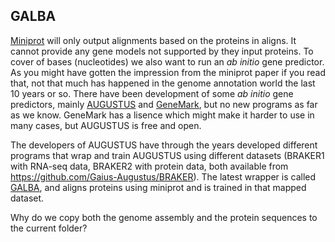 ## GALBA
[Miniprot](02_miniprot) will only output alignments based on the proteins in aligns. It cannot provide any gene models not supported by they input proteins. To cover of bases (nucleotides) we also want to run an _ab initio_ gene predictor. As you might have gotten the impression from the miniprot paper if you read that, not that much has happened in the genome annotation world the last 10 years or so. There have been development of some _ab initio_ gene predictors, mainly [AUGUSTUS](https://github.com/Gaius-Augustus/Augustus) and [GeneMark](http://exon.gatech.edu/GeneMark/), but no new programs as far as we know. GeneMark has a lisence which might make it harder to use in many cases, but AUGUSTUS is free and open. 

The developers of AUGUSTUS have through the years developed different programs that wrap and train AUGUSTUS using different datasets (BRAKER1 with RNA-seq data, BRAKER2 with protein data, both available from https://github.com/Gaius-Augustus/BRAKER). The latest wrapper is called [GALBA](https://github.com/Gaius-Augustus/GALBA), and aligns proteins using miniprot and is trained in that mapped dataset. 






Why do we copy both the genome assembly and the protein sequences to the current folder?

